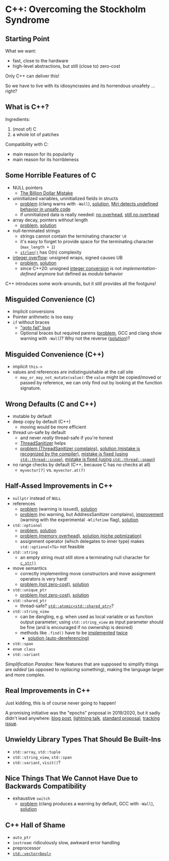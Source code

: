 # C++: Overcoming the Stockholm Syndrome

## Starting Point

What we want:

* fast, close to the hardware
* high-level abstractions, but still (close to) zero-cost

Only C++ can deliver this!

So we have to live with its idiosyncrasies and its horrendous unsafety ... right?


## What is C++?

Ingredients:

1. (most of) C
2. a whole lot of patches

Compatibility with C:

* main reason for its popularity
* main reason for its horribleness


## Some Horrible Features of C

* NULL pointers
  * [The Billion Dollar Mistake](https://www.infoq.com/presentations/Null-References-The-Billion-Dollar-Mistake-Tony-Hoare/)
* uninitialized variables, uninitialized fields in structs
  * [problem](https://godbolt.org/z/zxvasPo7E) (clang warns with `-Wall`),
    [solution](https://godbolt.org/z/b5MPM94P7),
    [Miri detects undefined behavior in unsafe code](https://play.rust-lang.org/?version=stable&edition=2021&gist=cedaffcf2203b20533f6ebdaf9db35ed)
  * if uninitialized data is really needed:
    [no overhead](https://godbolt.org/z/s87M35fjM), [still no overhead](https://godbolt.org/z/5hbEhW56n)
* array decay, pointers without length
  * [problem](https://godbolt.org/z/78osf5aT5), [solution](https://godbolt.org/z/zMcbz87Eb)
* null-terminated strings
  * strings cannot contain the terminating character `\0`
  * it's easy to forget to provide space for the terminating character (`max_length + 1`)
  * [`strlen()`](https://en.cppreference.com/w/c/string/byte/strlen) has O(n) complexity
* [integer overflow](https://en.cppreference.com/w/cpp/language/operator_arithmetic#Overflows):
  unsigned wraps, signed causes UB
  * [problem](https://godbolt.org/z/8WTrhhxWs), [solution](https://godbolt.org/z/oa64cWdqx)
  * since C++20: unsigned [integer conversion](https://en.cppreference.com/w/cpp/language/implicit_conversion#Integral_conversions)
    is not *implementation-defined* anymore but defined as *modulo* behavior

C++ introduces some work-arounds, but it still provides all the footguns!


## Misguided Convenience (C)

* Implicit conversions
* Pointer arithmetic is too easy
* `if` without braces
  * ["goto fail" bug](https://nvd.nist.gov/vuln/detail/CVE-2014-1266)
  * Optional braces but required parens ([problem](https://godbolt.org/z/K8W9vnov7),
    GCC and clang show warning with `-Wall`)?
    Why not the reverse ([solution](https://godbolt.org/z/Wx6e5oYe6))?


## Misguided Convenience (C++)

* implicit `this->`
* values and references are indistinguishable at the call site
  * `may_or_may_not_mutate(value)`: the `value` might be copied/moved or passed by reference,
    we can only find out by looking at the function signature.


## Wrong Defaults (C and C++)

* mutable by default
* deep copy by default (C++)
  * moving would be more efficient
* thread un-safe by default
  * and never *really* thread-safe if you're honest
  * [ThreadSanitizer](https://clang.llvm.org/docs/ThreadSanitizer.html) helps
  * [problem (ThreadSanitizer complains)](https://godbolt.org/z/Gn9TExKqx),
    [solution (mistake is recognized by the compiler)](https://godbolt.org/z/oq8YfoG4G),
    [mistake is fixed (using `std::thread::scope`)](https://godbolt.org/z/as4EKcPWq),
    [mistake is fixed (using `std::thread::spawn`)](https://godbolt.org/z/7eeWKha6h)
* no range checks by default (C++, because C has no checks at all)
  * `myvector[7]` vs. `myvector.at(7)`


## Half-Assed Improvements in C++

* `nullptr` instead of `NULL`
* references
  * [problem](https://godbolt.org/z/v73aGeGKx) (warning is issued),
    [solution](https://godbolt.org/z/njKM7x3sT)
  * [problem](https://godbolt.org/z/nherE5h5z) (no warning, but AddressSanitizer complains),
    [improvement](https://godbolt.org/z/EG1Tvoa4r) (warning with the experimental `-Wlifetime` flag),
    [solution](https://godbolt.org/z/bK36rvqh6)
* `std::optional`
  * [problem](https://godbolt.org/z/GoGnb7Tce), [solution](https://godbolt.org/z/oc9ePP853)
  * [problem (memory overhead)](https://godbolt.org/z/G4va5nMYh),
    [solution (niche optimization)](https://godbolt.org/z/h8455oqrh)
  * assignment operator (which delegates to inner type) makes `std::optional<T&>` not feasible
* `std::string`
  * an empty string must still store a terminating null character for
    [`c_str()`](https://en.cppreference.com/w/cpp/string/basic_string/c_str)
* move semantics
  * correctly implementing move constructors and move assignment operators is very hard!
  * [problem (not zero-cost)](https://godbolt.org/z/a6dWWa78P),
    [solution](https://godbolt.org/z/EoMqf6Knx)
* `std::unique_ptr`
  * [problem (not zero-cost)](https://godbolt.org/z/Tfv9rhKj4), [solution](https://godbolt.org/z/jxzYfxfEY)
* `std::shared_ptr`
  * thread-safe? [`std::atomic<std::shared_ptr>`](https://en.cppreference.com/w/cpp/memory/shared_ptr/atomic2)?
* `std::string_view`
  * can be dangling, e.g. when used as local variable or as function output parameter;
    using `std::string_view` as input parameter should be fine
    (and is encouraged if no ownership is desired)
  * methods like `.find()` have to be
    [implemented](https://en.cppreference.com/w/cpp/string/basic_string/find)
    [twice](https://en.cppreference.com/w/cpp/string/basic_string_view/find)
    * [solution (auto-dereferencing)](https://godbolt.org/z/9nfrcv7ns)
* `std::span`
* `enum class`
* `std::variant`

*Simplification Paradox*: New features that are supposed to simplify things
are *added* (as opposed to *replacing* something),
making the language larger and more complex.


## Real Improvements in C++

Just kidding, this is of course never going to happen!

A promising initiative was the "epochs" proposal in 2019/2020,
but it sadly didn't lead anywhere:
[blog post](https://vittorioromeo.info/index/blog/fixing_cpp_with_epochs.html),
[lightning talk](https://youtu.be/PFdKFoQxRqM),
[standard proposal](https://wg21.link/p1881),
[tracking issue](https://github.com/cplusplus/papers/issues/631).


## Unwieldy Library Types That Should Be Built-Ins

* `std::array`, `std::tuple`
* `std::string_view`, `std::span`
* `std::variant`, `visit()`?


## Nice Things That We Cannot Have Due to Backwards Compatibility

* exhaustive `switch`
  * [problem](https://godbolt.org/z/7rKW1fE4K)
    (clang produces a warning by default, GCC with `-Wall`),
    [solution](https://godbolt.org/z/7oE9YjG3M)


## C++ Hall of Shame

* `auto_ptr`
* `iostream`: ridiculously slow, awkward error handling
* preprocessor
* [`std::vector<bool>`](https://en.cppreference.com/w/cpp/container/vector_bool)
